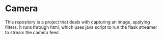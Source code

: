 # Camera
This repository is a project that deals with capturing an image, applying filters.
It runs through html, which uses java script to run the flask streamer to stream the camera feed
